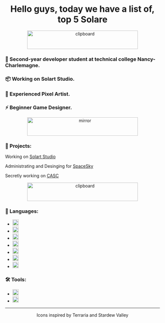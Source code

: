 <h1 align="center">Hello guys, today we have a list of, top 5 Solare</h1>

<div align="center">
  <img src="https://imgur.com/lCLpGW9.png" alt="clipboard" width="360" height="60" />
  <h3 align="left">💬 Second-year developer student at technical college Nancy-Charlemagne.</h3>
  <h3 align="left">📦 Working on Solart Studio.</h3>
  <h3 align="left">🎨 Experienced Pixel Artist.</h3>
  <h3 align="left">⚡ Beginner Game Designer.</h3>
</div>

<div align="center">
  <img src="https://imgur.com/ZuFWOhV.png" alt="mirror" width="360" height="60" />
</div>

<h3 align="left">🍱 Projects:</h3>
<div align="left">
  <p>Working on <a href="https://github.com/Solart-Studio">Solart Studio</a></p>
  <p>Administrating and Desinging for <a href="https://spacesky.fr">SpaceSky</a></p>
  <p>Secretly working on <a href="https://github.com/SolareFlame/CASC">CASC</a></p>
</div>

<div align="center">
  <img src="https://imgur.com/nZ4r1cE.png" alt="clipboard" width="360" height="60" />
</div>

<h3 align="left">🔖 Languages:</h3>
<ul>
  <li>
    <img src="https://img.shields.io/badge/Java-007396?style=flat&logo=java&logoColor=white" alt="Java" height="20" />
  </li>
  <li>
    <img src="https://img.shields.io/badge/JavaScript-F7DF1E?style=flat&logo=javascript&logoColor=black" alt="JavaScript" height="20" />
  </li>
  <li>
    <img src="https://img.shields.io/badge/C-A8B9CC?style=flat&logo=c&logoColor=white" alt="C" height="20" />
  </li>
  <li>
    <img src="https://img.shields.io/badge/Oracle-F80000?style=flat&logo=oracle&logoColor=white" alt="Oracle" height="20" />
  </li>
  <li>
    <img src="https://img.shields.io/badge/Python-3776AB?style=flat&logo=python&logoColor=white" alt="Python" height="20" />
  </li>
  <li>
    <img src="https://img.shields.io/badge/HTML-E34F26?style=flat&logo=html5&logoColor=white" alt="HTML" height="20" />
  </li>
  <li>
    <img src="https://img.shields.io/badge/CSS-1572B6?style=flat&logo=css3&logoColor=white" alt="CSS" height="20" />
  </li>
</ul>

<h3 align="left">🛠️ Tools:</h3>
<ul>
  <li>
    <img src="https://img.shields.io/badge/Aseprite-7D3F1C?style=flat&logo=aseprite&logoColor=white" alt="Aseprite" height="20" />
  </li>
  <li>
    <img src="https://img.shields.io/badge/Figma-F24E1E?style=flat&logo=figma&logoColor=white" alt="Figma" height="20" />
  </li>
</ul>


 <hr/>
<footer align="center">
  <p>Icons inspired by Terraria and Stardew Valley</p>
</footer>


